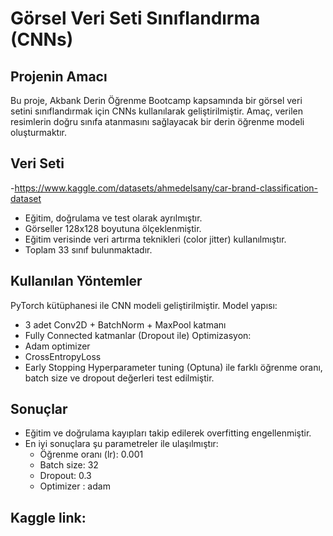 # Görsel Veri Seti Sınıflandırma (CNNs)

##  Projenin Amacı
Bu proje, Akbank Derin Öğrenme Bootcamp kapsamında bir görsel veri setini sınıflandırmak için CNNs kullanılarak geliştirilmiştir. Amaç, verilen resimlerin doğru sınıfa atanmasını sağlayacak bir derin öğrenme modeli oluşturmaktır.

##  Veri Seti
-https://www.kaggle.com/datasets/ahmedelsany/car-brand-classification-dataset
- Eğitim, doğrulama ve test olarak ayrılmıştır.  
- Görseller 128x128 boyutuna ölçeklenmiştir.  
- Eğitim verisinde veri artırma teknikleri (color jitter) kullanılmıştır.  
- Toplam 33 sınıf bulunmaktadır.  

##  Kullanılan Yöntemler
PyTorch kütüphanesi ile CNN modeli geliştirilmiştir.
Model yapısı:
- 3 adet Conv2D + BatchNorm + MaxPool katmanı
- Fully Connected katmanlar (Dropout ile)
Optimizasyon:
- Adam optimizer
- CrossEntropyLoss
- Early Stopping
Hyperparameter tuning (Optuna) ile farklı öğrenme oranı, batch size ve dropout değerleri test edilmiştir. 

##  Sonuçlar  
- Eğitim ve doğrulama kayıpları takip edilerek overfitting engellenmiştir.  
- En iyi sonuçlara şu parametreler ile ulaşılmıştır:
  - Öğrenme oranı (lr): 0.001
  - Batch size: 32
  - Dropout: 0.3
  - Optimizer : adam
 
Kaggle link:
  - 
